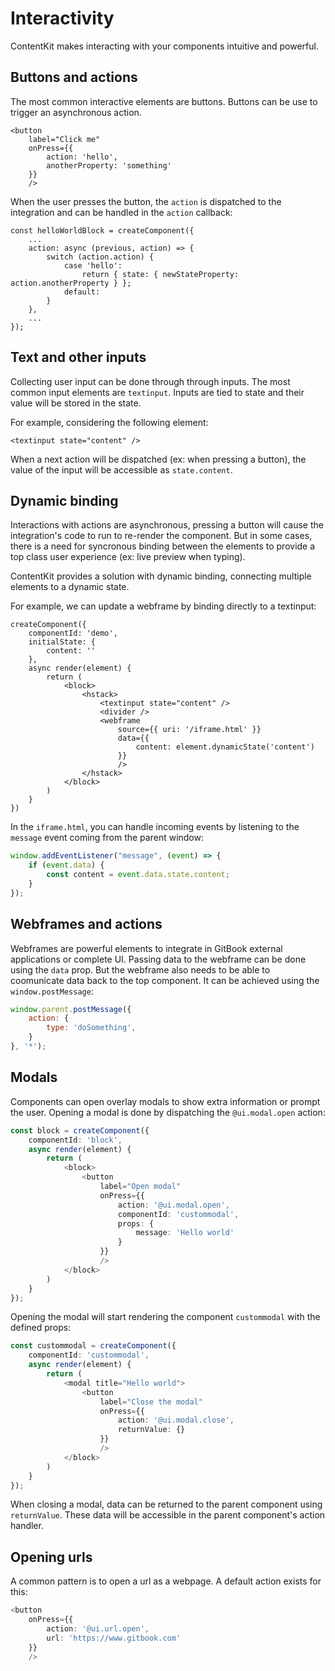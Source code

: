 # Interactivity

ContentKit makes interacting with your components intuitive and powerful.

## Buttons and actions

The most common interactive elements are buttons. Buttons can be use to trigger an asynchronous action.

```tsx
<button
    label="Click me"
    onPress={{
        action: 'hello',
        anotherProperty: 'something'
    }}
    />
```

When the user presses the button, the `action` is dispatched to the integration and can be handled in the `action` callback:

```tsx
const helloWorldBlock = createComponent({
    ...
    action: async (previous, action) => {
        switch (action.action) {
            case 'hello':
                return { state: { newStateProperty: action.anotherProperty } };
            default:
        }
    },
    ...
});
```

## Text and other inputs

Collecting user input can be done through through inputs. The most common input elements are `textinput`. Inputs are tied to state and their value will be stored in the state.

For example, considering the following element:

```tsx
<textinput state="content" />
```

When a next action will be dispatched (ex: when pressing a button), the value of the input will be accessible as `state.content`.

## Dynamic binding

Interactions with actions are asynchronous, pressing a button will cause the integration's code to run to re-render the component. But in some cases, there is a need for syncronous binding between the elements to provide a top class user experience (ex: live preview when typing).

ContentKit provides a solution with dynamic binding, connecting multiple elements to a dynamic state.

For example, we can update a webframe by binding directly to a textinput:

```tsx
createComponent({
    componentId: 'demo',
    initialState: {
        content: ''
    },
    async render(element) {
        return (
            <block>
                <hstack>
                    <textinput state="content" />
                    <divider />
                    <webframe
                        source={{ uri: '/iframe.html' }}
                        data={{
                            content: element.dynamicState('content')
                        }}
                        />
                </hstack>
            </block>
        )
    }
})
```

In the `iframe.html`, you can handle incoming events by listening to the `message` event coming from the parent window:

```js
window.addEventListener("message", (event) => {
    if (event.data) {
        const content = event.data.state.content;
    }
});
```

## Webframes and actions

Webframes are powerful elements to integrate in GitBook external applications or complete UI. Passing data to the webframe can be done using the `data` prop. But the webframe also needs to be able to coomunicate data back to the top component. It can be achieved using the `window.postMessage`:

```js
window.parent.postMessage({
    action: {
        type: 'doSomething',
    }
}, '*');
```

## Modals

Components can open overlay modals to show extra information or prompt the user. Opening a modal is done by dispatching the `@ui.modal.open` action:

```typescript
const block = createComponent({
    componentId: 'block',
    async render(element) {
        return (
            <block>
                <button
                    label="Open modal"
                    onPress={{
                        action: '@ui.modal.open',
                        componentId: 'custommodal',
                        props: {
                            message: 'Hello world'
                        }
                    }}
                    />
            </block>
        )
    }
});
```

Opening the modal will start rendering the component `custommodal` with the defined props:

```typescript
const custommodal = createComponent({
    componentId: 'custommodal',
    async render(element) {
        return (
            <modal title="Hello world">
                <button
                    label="Close the modal"
                    onPress={{
                        action: '@ui.modal.close',
                        returnValue: {}
                    }}
                    />
            </block>
        )
    }
});
```

When closing a modal, data can be returned to the parent component using `returnValue`. These data will be accessible in the parent component's action handler.

## Opening urls

A common pattern is to open a url as a webpage. A default action exists for this:

```typescript
<button
    onPress={{
        action: '@ui.url.open',
        url: 'https://www.gitbook.com'
    }}
    />
```
